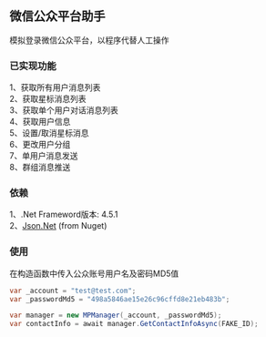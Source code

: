 微信公众平台助手
------
模拟登录微信公众平台，以程序代替人工操作

### 已实现功能
1、获取所有用户消息列表<br />
2、获取星标消息列表<br />
3、获取单个用户对话消息列表<br />
4、获取用户信息<br />
5、设置/取消星标消息<br />
6、更改用户分组<br />
7、单用户消息发送<br />
8、群组消息推送<br />

### 依赖
1、.Net Frameword版本: 4.5.1<br />
2、[Json.Net](https://www.nuget.org/packages/Newtonsoft.Json) (from Nuget)<br />

### 使用
在构造函数中传入公众账号用户名及密码MD5值
```csharp
var _account = "test@test.com";
var _passwordMd5 = "498a5846ae15e26c96cffd8e21eb483b";

var manager = new MPManager(_account, _passwordMd5);
var contactInfo = await manager.GetContactInfoAsync(FAKE_ID);
```
